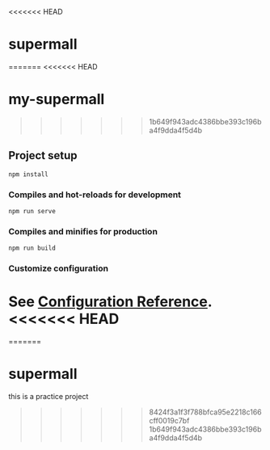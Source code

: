 <<<<<<< HEAD
# supermall
=======
<<<<<<< HEAD
# my-supermall
>>>>>>> 1b649f943adc4386bbe393c196ba4f9dda4f5d4b

## Project setup
```
npm install
```

### Compiles and hot-reloads for development
```
npm run serve
```

### Compiles and minifies for production
```
npm run build
```

### Customize configuration
See [Configuration Reference](https://cli.vuejs.org/config/).
<<<<<<< HEAD
=======
=======
# supermall
this is a practice project
>>>>>>> 8424f3a1f3f788bfca95e2218c166cff0019c7bf
>>>>>>> 1b649f943adc4386bbe393c196ba4f9dda4f5d4b
